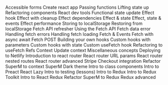 Accessible forms
Create react app
Passing functions
Lifting state up
Refactoring components
React dev tools
Functional state update
Effect hook
Effect with cleanup
Effect dependencies
Effect & state
Effect, state & events
Effect performance
Storing to localStorage
Restoring from localStorage
Fetch API refresher
Using the Fetch API
Fetch data error
Handling fetch errors
Handling fetch loading
Fetch & Events
Fetch with async await
Fetch POST
Building your own hooks
Custom hooks with parameters
Custom hooks with state
Custom useFetch hook
Refactoring to useFetch
Refs
Context
Update context
Miscellaneous concepts
Deploying to Netlify
Introduction to react router
React router URL params
React router nested routes
React router advanced
Stripe Checkout integration
Refactor SuperM to context
SuperM Dark theme
Intro to class components
Intro to Preact
React Lazy
Intro to testing (lessons)
Intro to Redux
Intro to Redux Toolkit
Intro to React Redux
Refactor SuperM to Redux
Redux advanced
